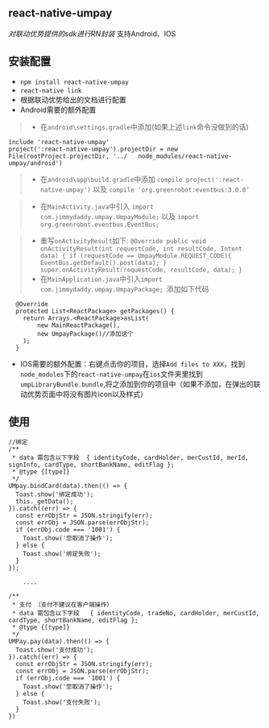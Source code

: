 ## react-native-umpay
*对联动优势提供的sdk进行RN封装*
支持Android、IOS

## 安装配置
* `npm install react-native-umpay`
* `react-native link`
* 根据联动优势给出的文档进行配置
*  Android需要的额外配置
 > * 在`android\settings.gradle`中添加(如果上述`link`命令没做到的话)
 ```
 include 'react-native-umpay'
 project(':react-native-umpay').projectDir = new File(rootProject.projectDir, '../   node_modules/react-native-umpay/android')
 ```
  > * 在`android\app\build.gradle`中添加
    `compile project(':react-native-umpay')`
    以及
    `compile 'org.greenrobot:eventbus:3.0.0’`

  > * 在`MainActivity.java`中引入
    `import com.jimmydaddy.umpay.UmpayModule;`
    以及
    `import org.greenrobot.eventbus.EventBus;`

  > * 重写`onActivityResult`如下:
    ```
    @Override
    public void onActivityResult(int requestCode, int resultCode, Intent data) {
        if (requestCode == UmpayModule.REQUEST_CODE){
            EventBus.getDefault().post(data);
        }
        super.onActivityResult(requestCode, resultCode, data);
    }
    ```
  > * 在`MainApplication.java`中引入`import com.jimmydaddy.umpay.UmpayPackage;
`添加如下代码
```
  @Override
  protected List<ReactPackage> getPackages() {
    return Arrays.<ReactPackage>asList(
        new MainReactPackage(),
        new UmpayPackage()//添加这个
    );
  }
  ```
* IOS需要的额外配置：右键点击你的项目，选择`Add files to XXX`，找到`node_modules`下的`react-native-umpay`在`ios`文件夹里找到`umpLibraryBundle.bundle`,将之添加到你的项目中（如果不添加，在弹出的联动优势页面中将没有图片icon以及样式）

## 使用


```
//绑定
/**
 * data 需包含以下字段  { identityCode, cardHolder, merCustId, merId, signInfo, cardType, shortBankName, editFlag };
 * @type {[type]}
 */
UMpay.bindCard(data).then(() => {
  Toast.show('绑定成功');
  this._getData();
}).catch((err) => {
  const errObjStr = JSON.stringify(err);
  const errObj = JSON.parse(errObjStr);
  if (errObj.code === '1001') {
    Toast.show('您取消了操作');
  } else {
    Toast.show('绑定失败');
  }
});

    ....

/**
 * 支付 （支付不建议在客户端操作）
 * data 需包含以下字段   { identityCode, tradeNo, cardHolder, merCustId, cardType, shortBankName, editFlag };
 * @type {[type]}
 */
UMPay.pay(data).then(() => {
  Toast.show('支付成功');
}).catch((err) => {
  const errObjStr = JSON.stringify(err);
  const errObj = JSON.parse(errObjStr);
  if (errObj.code === '1001') {
    Toast.show('您取消了操作');
  } else {
    Toast.show('支付失败');
  }
})
```
